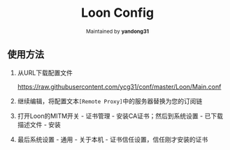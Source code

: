 <h1 align="center">
Loon Config
</h1>
<p align="center">
<sup>
Maintained by <b>yandong31</b>
</sup>
</p>

## 使用方法

1. 从URL下载配置文件

   <https://raw.githubusercontent.com/ycg31/conf/master/Loon/Main.conf>

2. 继续编辑，将配置文本`[Remote Proxy]`中的服务器替换为您的订阅链

3. 打开Loon的MITM开关 - 证书管理 - 安装CA证书；然后到系统设置 - 已下载描述文件 - 安装

4. 最后系统设置 - 通用 - 关于本机 - 证书信任设置，信任刚才安装的证书
